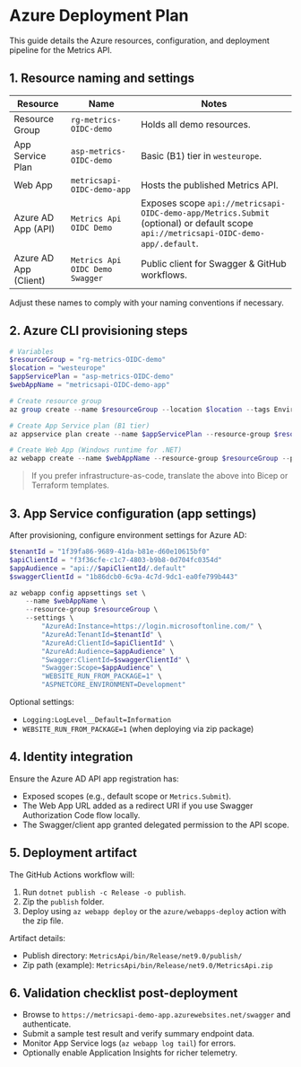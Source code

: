 # Azure Deployment Plan

This guide details the Azure resources, configuration, and deployment pipeline for the Metrics API.

## 1. Resource naming and settings

| Resource | Name | Notes |
|----------|------|-------|
| Resource Group | `rg-metrics-OIDC-demo` | Holds all demo resources. |
| App Service Plan | `asp-metrics-OIDC-demo` | Basic (B1) tier in `westeurope`. |
| Web App | `metricsapi-OIDC-demo-app` | Hosts the published Metrics API. |
| Azure AD App (API) | `Metrics Api OIDC Demo` | Exposes scope `api://metricsapi-OIDC-demo-app/Metrics.Submit` (optional) or default scope `api://metricsapi-OIDC-demo-app/.default`. |
| Azure AD App (Client) | `Metrics Api OIDC Demo Swagger` | Public client for Swagger & GitHub workflows. |

Adjust these names to comply with your naming conventions if necessary.

## 2. Azure CLI provisioning steps

```powershell
# Variables
$resourceGroup = "rg-metrics-OIDC-demo"
$location = "westeurope"
$appServicePlan = "asp-metrics-OIDC-demo"
$webAppName = "metricsapi-OIDC-demo-app"

# Create resource group
az group create --name $resourceGroup --location $location --tags Environment=Demo Owner=HeidiHousten

# Create App Service plan (B1 tier)
az appservice plan create --name $appServicePlan --resource-group $resourceGroup --sku B1 --tags Environment=Demo Owner=HeidiHousten

# Create Web App (Windows runtime for .NET)
az webapp create --name $webAppName --resource-group $resourceGroup --plan $appServicePlan --runtime "dotnet:9" --tags Environment=Demo Owner=HeidiHousten
```

> If you prefer infrastructure-as-code, translate the above into Bicep or Terraform templates.

## 3. App Service configuration (app settings)

After provisioning, configure environment settings for Azure AD:

```powershell
$tenantId = "1f39fa86-9689-41da-b81e-d60e10615bf0"
$apiClientId = "f3f36cfe-c1c7-4803-b9b8-0d704fc0354d"
$appAudience = "api://$apiClientId/.default"
$swaggerClientId = "1b86dcb0-6c9a-4c7d-9dc1-ea0fe799b443"

az webapp config appsettings set \
    --name $webAppName \
    --resource-group $resourceGroup \
    --settings \
        "AzureAd:Instance=https://login.microsoftonline.com/" \
        "AzureAd:TenantId=$tenantId" \
        "AzureAd:ClientId=$apiClientId" \
        "AzureAd:Audience=$appAudience" \
        "Swagger:ClientId=$swaggerClientId" \
        "Swagger:Scope=$appAudience" \
        "WEBSITE_RUN_FROM_PACKAGE=1" \
        "ASPNETCORE_ENVIRONMENT=Development" 
```

Optional settings:
- `Logging:LogLevel__Default=Information`
- `WEBSITE_RUN_FROM_PACKAGE=1` (when deploying via zip package)

## 4. Identity integration

Ensure the Azure AD API app registration has:
- Exposed scopes (e.g., default scope or `Metrics.Submit`).
- The Web App URL added as a redirect URI if you use Swagger Authorization Code flow locally.
- The Swagger/client app granted delegated permission to the API scope.

## 5. Deployment artifact

The GitHub Actions workflow will:
1. Run `dotnet publish -c Release -o publish`.
2. Zip the `publish` folder.
3. Deploy using `az webapp deploy` or the `azure/webapps-deploy` action with the zip file.

Artifact details:
- Publish directory: `MetricsApi/bin/Release/net9.0/publish/`
- Zip path (example): `MetricsApi/bin/Release/net9.0/MetricsApi.zip`

## 6. Validation checklist post-deployment

- Browse to `https://metricsapi-demo-app.azurewebsites.net/swagger` and authenticate.
- Submit a sample test result and verify summary endpoint data.
- Monitor App Service logs (`az webapp log tail`) for errors.
- Optionally enable Application Insights for richer telemetry.
